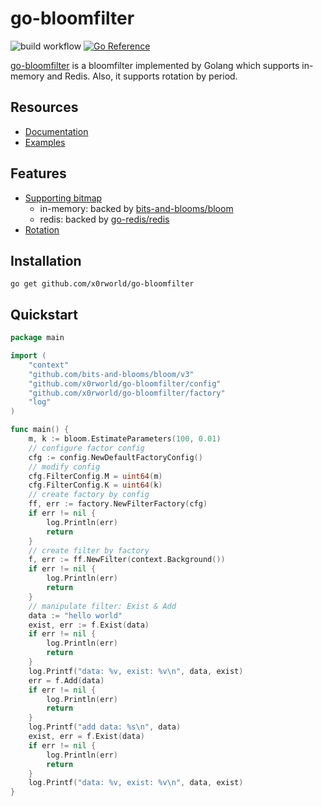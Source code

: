 # go-bloomfilter

![build workflow](https://github.com/x0rworld/go-bloomfilter/actions/workflows/go.yml/badge.svg)
[![Go Reference](https://pkg.go.dev/badge/github.com/x0rworld/go-bloomfilter.svg)](https://pkg.go.dev/github.com/x0rworld/go-bloomfilter)

[go-bloomfilter] is a bloomfilter implemented by Golang which supports in-memory and Redis. Also, it supports rotation
by period.

## Resources

- [Documentation]
- [Examples]

## Features

- [Supporting bitmap]
    - in-memory: backed by [bits-and-blooms/bloom]
    - redis: backed by [go-redis/redis]
- [Rotation]

## Installation

```shell
go get github.com/x0rworld/go-bloomfilter
```

## Quickstart

```go
package main

import (
	"context"
	"github.com/bits-and-blooms/bloom/v3"
	"github.com/x0rworld/go-bloomfilter/config"
	"github.com/x0rworld/go-bloomfilter/factory"
	"log"
)

func main() {
	m, k := bloom.EstimateParameters(100, 0.01)
	// configure factor config
	cfg := config.NewDefaultFactoryConfig()
	// modify config
	cfg.FilterConfig.M = uint64(m)
	cfg.FilterConfig.K = uint64(k)
	// create factory by config
	ff, err := factory.NewFilterFactory(cfg)
	if err != nil {
		log.Println(err)
		return
	}
	// create filter by factory
	f, err := ff.NewFilter(context.Background())
	if err != nil {
		log.Println(err)
		return
	}
	// manipulate filter: Exist & Add
	data := "hello world"
	exist, err := f.Exist(data)
	if err != nil {
		log.Println(err)
		return
	}
	log.Printf("data: %v, exist: %v\n", data, exist)
	err = f.Add(data)
	if err != nil {
		log.Println(err)
		return
	}
	log.Printf("add data: %s\n", data)
	exist, err = f.Exist(data)
	if err != nil {
		log.Println(err)
		return
	}
	log.Printf("data: %v, exist: %v\n", data, exist)
}
```

[go-bloomfilter]: https://github.com/x0rworld/go-bloomfilter

[bits-and-blooms/bloom]: https://github.com/bits-and-blooms/bloom

[go-redis/redis]: https://github.com/go-redis/redis

[Examples]: ./example

[Documentation]: https://pkg.go.dev/github.com/x0rworld/go-bloomfilter

[Supporting bitmap]: ./bitmap

[Rotation]: ./filter/rotator